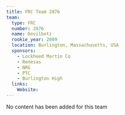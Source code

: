 ```yaml
---
title: FRC Team 2876
team:
  type: FRC
  number: 2876
  name: Devilbotz
  rookie_year: 2009
  location: Burlington, Massachusetts, USA
  sponsors:
    - Lockheed Martin Co
    - Renesas
    - NRG
    - PTC
    - Burlington High
  links:
    Website: 
---
```

No content has been added for this team